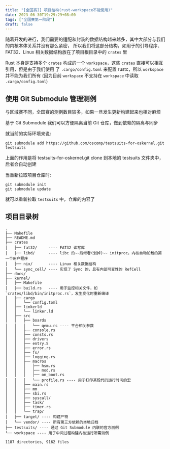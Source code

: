 ```yaml
---
title: "[全国赛I] 项目结构(rust-workspace不能使用)"
date: 2023-06-30T19:29:29+08:00
tags: ["全国赛第一阶段"]
draft: false
---
```


随着开发的进行，我们需要的适配和封装的数据结构越来越多，其中大部分与我们的内核本体关系并没有那么紧密，
所以我们将这部分结构，如用于的引导程序、FAT32、Linux 相关数据结构放在了项目根目录中的 `crates` 里

Rust 本身是支持多个 `crates` 构成的一个 `workspace`，这些 `crates` 直接可以相互引用，但是由于我们使用
了 `.cargo/config.toml` 来配置 rustc，所以 `workspace` 并不能为我们所有 (因为目前 `workspace`
不支持在 `workspace` 中读取 `.cargo/config.toml`)

<!--more-->

## 使用 Git Submodule 管理测例

与区域赛不同，全国赛的测例数目较多，如果一旦发生更新构建起来也相对麻烦

基于 Git Submodule 我们可以方便隔离当前 Git 仓库，做到依赖的隔离与同步

就当前的实际环境来说:

```shell
git submodule add https://github.com/oscomp/testsuits-for-oskernel.git testsuits
```

上面的作用是将 testsuits-for-oskernel.git clone 到本地的 testsuits 文件夹中，后者会自动创建

当重新拉取项目仓库时:

```shell
git submodule init
git submodule update
```

就可以重新拉取 `testsuits` 中，仓库的内容了

## 项目目录树

```
.
├── Makefile
├── README.md
├── crates
│   ├── fat32/     ---- FAT32 读写库
│   ├── libd/      ---- libc 的~~后继者(划掉)~~ initproc，内核自动加载的第一个用户程序
│   ├── nix/       ---- Linux 相关数据结构
│   └── sync_cell/ ---- 实现了 Sync 的，具有内部可变性的 RefCell
├── docs/
├── kernel/
│   ├── Makefile
│   ├── build.rs   ---- 用于监控相关文件，如 `crates/libd/bin/initproc.rs`，发生变化时重新编译
│   ├── cargo
│   │   └── config.toml
│   ├── linkerld
│   │   └── linker.ld
│   ├── src
│   │   ├── boards
│   │   │   └── qemu.rs ---- 平台相关参数
│   │   ├── console.rs
│   │   ├── consts.rs
│   │   ├── drivers
│   │   ├── entry.S
│   │   ├── error.rs
│   │   ├── fs/
│   │   ├── logging.rs
│   │   ├── macros
│   │   │   ├── hsm.rs
│   │   │   ├── mod.rs
│   │   │   ├── on_boot.rs
│   │   │   └── profile.rs ---- 用于打印某段代码运行时间的宏
│   │   ├── main.rs
│   │   ├── mm
│   │   ├── sbi.rs
│   │   ├── syscall/
│   │   ├── task/
│   │   ├── timer.rs
│   │   └── trap/
│   ├── target/ ---- 构建产物
│   └── vendor/ ---- 所有第三方依赖的本地归档
├── testsuits/ ---- 通过 Git Submodule 内联的官方测例
└── workspace ---- 用于中间过程构建内核运行所需测例

1187 directories, 9162 files

```
